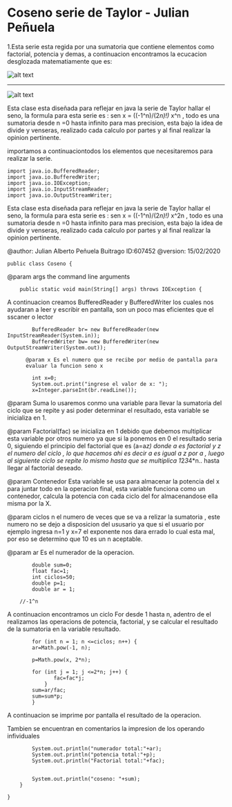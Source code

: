 # Coseno serie de Taylor - Julian Peñuela
1.Esta serie esta regida por una sumatoria que contiene elementos como factorial, potencia y demas, a continuacion encontramos la ecucacion desglozada matematiamente que es:

![alt text](https://wikimedia.org/api/rest_v1/media/math/render/svg/7ec2c0e73f1b75c7b2f4d32fc37cf99f8a52e444)
_____________________________________________________________________________________________________________________________
![alt text](http://recursostic.educacion.es/descartes/web/materiales_didacticos/Desarrollo_serie_taylor/expo.gif)
 
 
 
 Esta clase esta diseñada para reflejar en java la serie de Taylor hallar el seno,
  la formula para esta serie es : sen x = ((-1^n)/(2*n)!)* x^n , todo
  es una sumatoria desde n =0 hasta infinito para mas precision, esta bajo la
  idea de divide y venseras, realizado cada calculo por partes y al final
  realizar la opinion pertinente.


importamos a continuaciontodos los elementos que necesitaremos para realizar la serie.
```
import java.io.BufferedReader;
import java.io.BufferedWriter;
import java.io.IOException;
import java.io.InputStreamReader;
import java.io.OutputStreamWriter;
```

Esta clase esta diseñada para reflejar en java la serie de Taylor hallar el seno,
  la formula para esta serie es : sen x = ((-1^n)/(2*n)!)* x^2n , todo
  es una sumatoria desde n =0 hasta infinito para mas precision, esta bajo la
  idea de divide y venseras, realizado cada calculo por partes y al final
  realizar la opinion pertinente.
 
  @author: Julian Alberto Peñuela Buitrago ID:607452
  @version: 15/02/2020
``` 
public class Coseno {
```
    
@param args the command line arguments
```
    public static void main(String[] args) throws IOException {
```    
        
 A continuacion creamos BufferedReader y BufferedWriter los cuales nos
          ayudaran a leer y escribir en pantalla, son un poco mas eficientes
          que el sscaner o lector
```         
        BufferedReader br= new BufferedReader(new InputStreamReader(System.in));
        BufferedWriter bw= new BufferedWriter(new OutputStreamWriter(System.out));
```        
        
          @param x Es el numero que se recibe por medio de pantalla para
          evaluar la funcion seno x
          
```         
        int x=0;
        System.out.print("ingrese el valor de x: ");
        x=Integer.parseInt(br.readLine());
```        
         
@param Suma lo usaremos conmo una variable para llevar la
          sumatoria del ciclo que se repite y asi poder determinar el
          resultado, esta variable se inicializa en 1.
         
        
@param Factorial(fac) se inicializa en 1 debido que debemos multiplicar
          esta variable por otros numero ya que si la ponemos en 0 el resultado
          seria 0, siguiendo el principio del factorial que es (a=a*z) donde a
          es factorial y z el numero del ciclo , lo que hacemos ahi es decir a
          es igual a z por a , luego al siguiente ciclo se repite lo mismo
          hasta que se multiplica 1*2*3*4*n.. hasta llegar al factorial
          deseado.
         
        
@param Contenedor Esta variable se usa para almacenar la potencia del
          x para juntar todo en la operacion final, esta variable funciona como
          un contenedor, calcula la potencia con cada ciclo del for
          almacenandose ella misma por la X.
          
@param ciclos n el numero de veces que se va a relizar la sumatoria , este
          numero no se dejo a disposicion del ususario ya que si el usuario por
          ejemplo ingresa n=1 y x=7 el exponente nos dara errado lo cual esta mal,
          por eso se determino que 10 es un n aceptable.
          
 @param ar Es el numerador de la operacion.
```         
        double sum=0;
        float fac=1;
        int ciclos=50;
        double p=1;
        double ar = 1;  
```        
        //-1^n
        
A continuacion encontramos un ciclo For desde 1 hasta n, adentro de
          el realizamos las operacions de potencia, factorial, y se calcular el
          resultado de la sumatoria en la variable resultado.
         
         
```         
        for (int n = 1; n <=ciclos; n++) {
        ar=Math.pow(-1, n);
        
        p=Math.pow(x, 2*n);
        
        for (int j = 1; j <=2*n; j++) {
               fac=fac*j;  
            }
        sum=ar/fac;
        sum=sum*p;                                                                                                                        
        }
```
       
A continuacion se imprime por pantalla el resultado de la operacion.
          
Tambien se encuentran en comentarios la impresion de los operando infividuales 
          
```       
        System.out.println("numerador total:"+ar);
        System.out.println("potencia total:"+p);
        System.out.println("Factorial total:"+fac);
        
        
        System.out.println("coseno: "+sum);
    }
    
}
```
